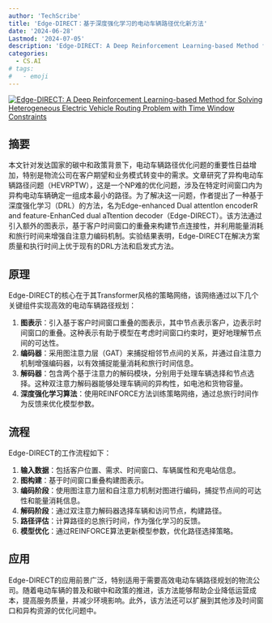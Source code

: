 ```yaml
---
author: 'TechScribe'
title: 'Edge-DIRECT：基于深度强化学习的电动车辆路径优化新方法'
date: '2024-06-28'
Lastmod: '2024-07-05'
description: 'Edge-DIRECT: A Deep Reinforcement Learning-based Method for Solving Heterogeneous Electric Vehicle Routing Problem with Time Window Constraints'
categories:
  - CS.AI
# tags:
#   - emoji
---
```


[![Edge-DIRECT: A Deep Reinforcement Learning-based Method for Solving Heterogeneous Electric Vehicle Routing Problem with Time Window Constraints](https://arxiv-research-1301205113.cos.ap-guangzhou.myqcloud.com/images/2407.01615v1.pdf_0.jpg)](https://arxiv.org/abs/2407.01615v1)

## 摘要

本文针对发达国家的碳中和政策背景下，电动车辆路径优化问题的重要性日益增加，特别是物流公司在客户期望和业务模式转变中的需求。文章研究了异构电动车辆路径问题（HEVRPTW），这是一个NP难的优化问题，涉及在特定时间窗口内为异构电动车辆确定一组成本最小的路径。为了解决这一问题，作者提出了一种基于深度强化学习（DRL）的方法，名为Edge-enhanced Dual attentIon encoderR and feature-EnhanCed dual aTtention decoder（Edge-DIRECT）。该方法通过引入额外的图表示，基于客户时间窗口的重叠来构建节点连接性，并利用能量消耗和旅行时间来增强自注意力编码机制。实验结果表明，Edge-DIRECT在解决方案质量和执行时间上优于现有的DRL方法和启发式方法。<!--more-->

## 原理

Edge-DIRECT的核心在于其Transformer风格的策略网络，该网络通过以下几个关键组件实现高效的电动车辆路径规划：
1. **图表示**：引入基于客户时间窗口重叠的图表示，其中节点表示客户，边表示时间窗口的重叠。这种表示有助于模型在考虑时间窗口约束时，更好地理解节点间的可达性。
2. **编码器**：采用图注意力层（GAT）来捕捉相邻节点间的关系，并通过自注意力机制增强编码器，以有效捕捉能量消耗和旅行时间信息。
3. **解码器**：包含两个基于注意力的解码模块，分别用于处理车辆选择和节点选择。这种双注意力解码器能够处理车辆间的异构性，如电池和货物容量。
4. **深度强化学习算法**：使用REINFORCE方法训练策略网络，通过总旅行时间作为反馈来优化模型参数。

## 流程

Edge-DIRECT的工作流程如下：
1. **输入数据**：包括客户位置、需求、时间窗口、车辆属性和充电站信息。
2. **图构建**：基于时间窗口重叠构建图表示。
3. **编码阶段**：使用图注意力层和自注意力机制对图进行编码，捕捉节点间的可达性和能量消耗信息。
4. **解码阶段**：通过双注意力解码器选择车辆和访问节点，构建路径。
5. **路径评估**：计算路径的总旅行时间，作为强化学习的反馈。
6. **模型优化**：通过REINFORCE算法更新模型参数，优化路径选择策略。

## 应用

Edge-DIRECT的应用前景广泛，特别适用于需要高效电动车辆路径规划的物流公司。随着电动车辆的普及和碳中和政策的推进，该方法能够帮助企业降低运营成本，提高服务质量，并减少环境影响。此外，该方法还可以扩展到其他涉及时间窗口和异构资源的优化问题中。